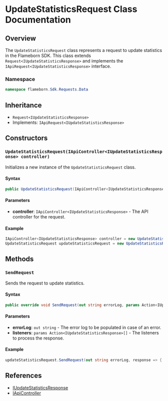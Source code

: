 
# UpdateStatisticsRequest Class Documentation

## Overview

The `UpdateStatisticsRequest` class represents a request to update statistics in the Flameborn SDK. This class extends `Request<IUpdateStatisticsResponse>` and implements the `IApiRequest<IUpdateStatisticsResponse>` interface.

### Namespace
```csharp
namespace flameborn.Sdk.Requests.Data
```

## Inheritance
- `Request<IUpdateStatisticsResponse>`
- Implements: `IApiRequest<IUpdateStatisticsResponse>`

## Constructors

### `UpdateStatisticsRequest(IApiController<IUpdateStatisticsResponse> controller)`

Initializes a new instance of the `UpdateStatisticsRequest` class.

#### Syntax
```csharp
public UpdateStatisticsRequest(IApiController<IUpdateStatisticsResponse> controller)
```

#### Parameters
- **controller**: `IApiController<IUpdateStatisticsResponse>` - The API controller for the request.

#### Example
```csharp
IApiController<IUpdateStatisticsResponse> controller = new UpdateStatisticsController();
UpdateStatisticsRequest updateStatisticsRequest = new UpdateStatisticsRequest(controller);
```

## Methods

### `SendRequest`

Sends the request to update statistics.

#### Syntax
```csharp
public override void SendRequest(out string errorLog, params Action<IUpdateStatisticsResponse>[] listeners);
```

#### Parameters
- **errorLog**: `out string` - The error log to be populated in case of an error.
- **listeners**: `params Action<IUpdateStatisticsResponse>[]` - The listeners to process the response.

#### Example
```csharp
updateStatisticsRequest.SendRequest(out string errorLog, response => { /* Handle response */ });
```

## References
- [IUpdateStatisticsResponse](https://github.com/gkhanC/flameborn-game/tree/dev/documents/IUpdateStatisticsResponse)
- [IApiController](https://github.com/gkhanC/flameborn-game/tree/dev/documents/IApiController)
